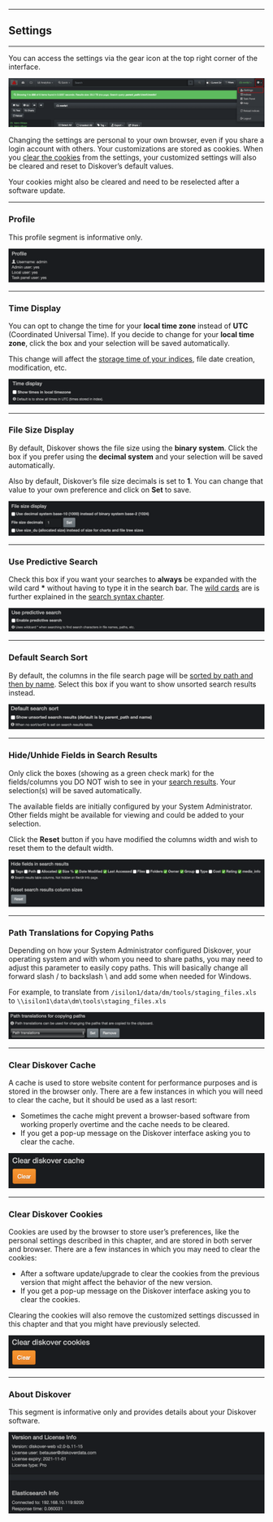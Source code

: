 <p id="settings"></p>

___
## Settings
___

You can access the settings  via the gear icon at the top right corner of the interface.

![Image: Accessing the Settings](images/image_menu_gear_icon_selection_settings.png)

Changing the settings are personal to your own browser, even if you share a login account with others. Your customizations are stored as cookies. When you [clear the cookies](#clear_cookies) from the settings, your customized settings will also be cleared and reset to Diskover’s default values. 

Your cookies might also be cleared and need to be reselected after a software update.

___
### Profile

This profile segment is informative only.

![Image: Settings - Profile](images/image_settings_profile.png)

<p id="time"></p>

___
### Time Display

You can opt to change the time for your  **local time zone**  instead of  **UTC**  (Coordinated Universal Time).  If you decide to change for your  **local time zone**, click the box and your selection will be saved automatically.

This change will affect the [storage time of your indices](#indices), file date creation, modification, etc.

![Image: Settings – Time Display](images/image_settings_time_display.png)

<p id="binary_decimal"></p>

___
### File Size Display

By default, Diskover shows the file size using the  **binary system**. Click the box if you prefer using the  **decimal system**  and your selection will be saved automatically.

Also by default, Diskover’s file size decimals is set to  **1**. You can change that value to your own preference and click on  **Set**  to save.

![Image: Settings – File Size Display](images/image_settings_file_size_display.png)

<p id="predictive_search"></p>

___
### Use Predictive Search

Check this box if you want your searches to **always** be expanded with the wild card **\*** without having to type it in the search bar. The [wild cards](#wildcards) are is further explained in the [search syntax chapter](#search_syntax).

![Image: Settings - Use Predictive Search](images/image_settings_use_predictive_search.png)

<p id="default_columns_sort"></p>

___
### Default Search Sort

By default, the columns in the file search page will be [sorted by path and then by name](#columns_sort). Select this box if you want to show unsorted search results instead.

![Image: Settings - Default Search Sort](images/image_settings_default_search_sort.png)

<p id="hide_columns"></p>

___
### Hide/Unhide Fields in Search Results

Only click the boxes (showing as a green check mark) for the fields/columns you DO NOT wish to see in your  [search results](#result_pane_columns). Your selection(s) will be saved automatically.

The available fields are initially configured by your System Administrator. Other fields might be available for viewing and could be added to your selection.

Click the  **Reset**  button if you have modified the columns width and wish to reset them to the default width.

![Image: Settings – Hide/Unhide Columns in Search Results](images/image_settings_hide_fields_in_search_results.png)

<p id="path_translation"></p>

___
### Path Translations for Copying Paths

Depending on how your System Administrator configured Diskover, your operating system and with whom you need to share paths, you may need to adjust this parameter to easily copy paths. This will basically change all forward slash / to backslash \\ and add some when needed for Windows.

For example, to translate from `/isilon1/data/dm/tools/staging_files.xls` to `\\isilon1\data\dm\tools\staging_files.xls`

![Image: Settings – Path Translations for Copying Paths](images/image_settings_path_translation.png)

<p id="clear_cache"></p>

___
### Clear Diskover Cache

A cache is used to store website content for performance purposes and is stored in the browser only. There are a few instances in which you will need to clear the cache, but it should be used as a last resort:
-  Sometimes the cache might prevent a browser-based software from working properly overtime and the cache needs to be cleared.
-  If you get a pop-up message on the Diskover interface asking you to clear the cache.

![Image: Settings – Clear Diskover Cache](images/image_settings_clear_cache.png)

<p id="clear_cookies"></p>

___
### Clear Diskover Cookies

Cookies  are used by the browser to store user’s preferences, like the personal settings described in this chapter, and are stored in both server and browser. There are a few instances in which you may need to clear the cookies:
- After a software update/upgrade to clear the cookies from the previous version that might affect the behavior of the new version.
- If you get a pop-up message on the Diskover interface asking you to clear the cookies.

Clearing the cookies  will also remove the customized settings discussed in this chapter and that you might have previously selected.

![Image: Settings – Clear Diskover Cookies](images/image_settings_clear_cookies.png)

___
### About Diskover

This segment is informative only and provides details about your Diskover software.

![Image: Settings – About Diskover](images/image_settings_about_diskover.png)

